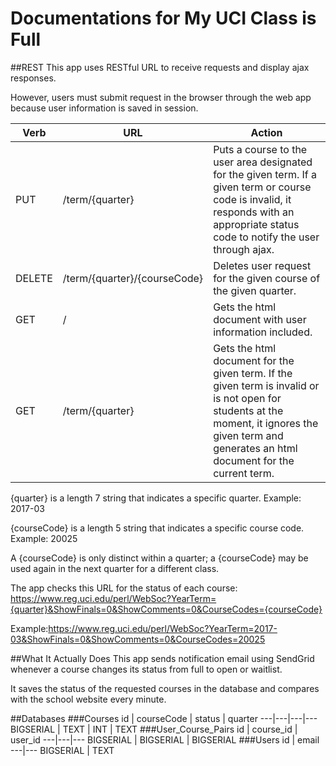 # Documentations for My UCI Class is Full

##REST
This app uses RESTful URL to receive requests and display ajax responses.

However, users must submit request in the browser through the web app because user information is saved in session.

Verb	|URL	|Action
---|---|---
PUT	|/term/{quarter}	|Puts a course to the user area designated for the given term. If a given term or course code is invalid, it responds with an appropriate status code to notify the user through ajax.
DELETE	|/term/{quarter}/{courseCode}	|Deletes user request for the given course of the given quarter.
GET	|/	|Gets the html document with user information included.
GET	|/term/{quarter}	|Gets the html document for the given term. If the given term is invalid or is not open for students at the moment, it ignores the given term and generates an html document for the current term.
{quarter} is a length 7 string that indicates a specific quarter. Example: 2017-03

{courseCode} is a length 5 string that indicates a specific course code. Example: 20025

A {courseCode} is only distinct within a quarter; a {courseCode} may be used again in the next quarter for a different class.

The app checks this URL for the status of each course: https://www.reg.uci.edu/perl/WebSoc?YearTerm={quarter}&ShowFinals=0&ShowComments=0&CourseCodes={courseCode}

Example:https://www.reg.uci.edu/perl/WebSoc?YearTerm=2017-03&ShowFinals=0&ShowComments=0&CourseCodes=20025

##What It Actually Does
This app sends notification email using SendGrid whenever a course changes its status from full to open or waitlist.

It saves the status of the requested courses in the database and compares with the school website every minute.

##Databases
###Courses
id | courseCode | status | quarter
---|---|---|---
BIGSERIAL | TEXT | INT | TEXT
###User_Course_Pairs
id | course_id | user_id
---|---|---
BIGSERIAL | BIGSERIAL | BIGSERIAL
###Users
id | email
---|---
BIGSERIAL | TEXT

